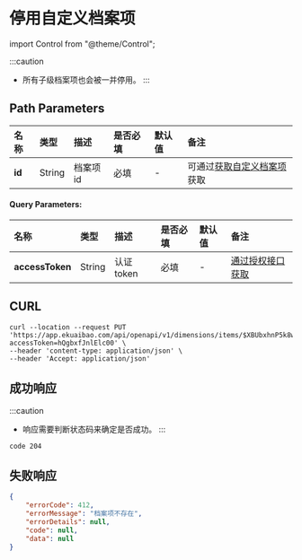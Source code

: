 # 停用自定义档案项

import Control from "@theme/Control";

<Control
method="PUT"
url="/api/openapi/v1/dimensions/items/$`id`/disable"
/>

:::caution
- 所有子级档案项也会被一并停用。
:::

## Path Parameters

| 名称 | 类型 | 描述 | 是否必填 | 默认值 | 备注 |
| :--- | :--- | :--- | :--- |:--- | :--- |
| **id** | String | 档案项id | 必填| - | 可通过[获取自定义档案项](/docs/open-api/dimensions/get-dimension-items)获取 | 

#### Query Parameters:

| 名称 | 类型 | 描述 | 是否必填 | 默认值 | 备注 |
| :--- | :--- | :--- | :--- |:--- | :--- |
| **accessToken** | String | 认证token | 必填 | - | [通过授权接口获取](/docs/open-api/getting-started/auth) |

## CURL
```shell
curl --location --request PUT 'https://app.ekuaibao.com/api/openapi/v1/dimensions/items/$XBUbxhnP5k8w00/disable?accessToken=hQgbxfJnlElc00' \
--header 'content-type: application/json' \
--header 'Accept: application/json'
```

## 成功响应
:::caution
- 响应需要判断状态码来确定是否成功。
:::

```text
code 204 
```

## 失败响应
```json
{
    "errorCode": 412,
    "errorMessage": "档案项不存在",
    "errorDetails": null,
    "code": null,
    "data": null
}
```
















